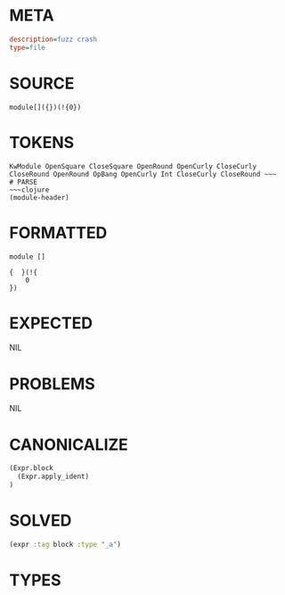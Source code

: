 # META
~~~ini
description=fuzz crash
type=file
~~~
# SOURCE
~~~roc
module[]({})(!{0})
~~~
# TOKENS
~~~text
KwModule OpenSquare CloseSquare OpenRound OpenCurly CloseCurly CloseRound OpenRound OpBang OpenCurly Int CloseCurly CloseRound ~~~
# PARSE
~~~clojure
(module-header)
~~~
# FORMATTED
~~~roc
module []

{  }(!{
	0
})
~~~
# EXPECTED
NIL
# PROBLEMS
NIL
# CANONICALIZE
~~~clojure
(Expr.block
  (Expr.apply_ident)
)
~~~
# SOLVED
~~~clojure
(expr :tag block :type "_a")
~~~
# TYPES
~~~roc
~~~
